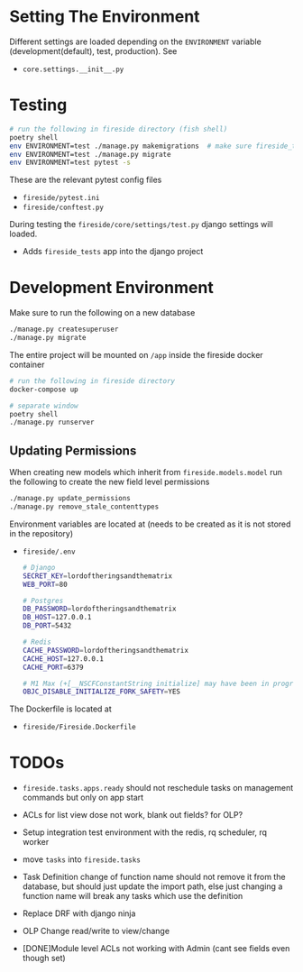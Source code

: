 # Setting The Environment

Different settings are loaded depending on the `ENVIRONMENT` variable (development(default), test, production). See

- `core.settings.__init__.py`

# Testing

```bash
# run the following in fireside directory (fish shell)
poetry shell
env ENVIRONMENT=test ./manage.py makemigrations  # make sure fireside_tests models are in the db
env ENVIRONMENT=test ./manage.py migrate
env ENVIRONMENT=test pytest -s
```

These are the relevant pytest config files

- `fireside/pytest.ini`
- `fireside/conftest.py`

During testing the `fireside/core/settings/test.py` django settings will loaded.

- Adds `fireside_tests` app into the django project

# Development Environment

Make sure to run the following on a new database

```bash
./manage.py createsuperuser
./manage.py migrate
```

The entire project will be mounted on `/app` inside the fireside docker container

```bash
# run the following in fireside directory
docker-compose up

# separate window
poetry shell
./manage.py runserver
```

## Updating Permissions

When creating new models which inherit from `fireside.models.model` run the following to create the new field level permissions

```bash
./manage.py update_permissions
./manage.py remove_stale_contenttypes
```

Environment variables are located at (needs to be created as it is not stored in the repository)

- `fireside/.env`

  ```bash
  # Django
  SECRET_KEY=lordoftheringsandthematrix
  WEB_PORT=80

  # Postgres
  DB_PASSWORD=lordoftheringsandthematrix
  DB_HOST=127.0.0.1
  DB_PORT=5432

  # Redis
  CACHE_PASSWORD=lordoftheringsandthematrix
  CACHE_HOST=127.0.0.1
  CACHE_PORT=6379

  # M1 Max (+[__NSCFConstantString initialize] may have been in progress in another thread when fork() was called.)
  OBJC_DISABLE_INITIALIZE_FORK_SAFETY=YES
  ```

The Dockerfile is located at

- `fireside/Fireside.Dockerfile`

# TODOs

- `fireside.tasks.apps.ready` should not reschedule tasks on management commands but only on app start
- ACLs for list view dose not work, blank out fields? for OLP?
- Setup integration test environment with the redis, rq scheduler, rq worker
- move `tasks` into `fireside.tasks`
- Task Definition change of function name should not remove it from the database, but should just update the import path, else just changing a function name will break any tasks which use the definition
- Replace DRF with django ninja
- OLP Change read/write to view/change

- [DONE]Module level ACLs not working with Admin (cant see fields even though set)
